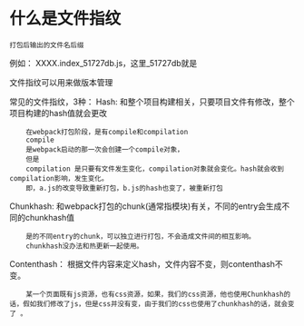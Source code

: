 # 什么是文件指纹
    打包后输出的文件名后缀
 例如： 
 XXXX.index_51727db.js，这里_51727db就是

 文件指纹可以用来做版本管理

 常见的文件指纹，3种：
 Hash:  和整个项目构建相关，只要项目文件有修改，整个项目构建的hash值就会更改

        在webpack打包阶段，是有compile和compilation
        compile
        是webpack启动的那一次会创建一个compile对象，
        但是
        compilation 是只要有文件发生变化，compilation对象就会变化。hash就会收到compilation影响，发生变化。
        即，a.js的改变导致重新打包，b.js的hash也变了，被重新打包

 Chunkhash: 和webpack打包的chunk(通常指模块)有关，不同的entry会生成不同的chunkhash值

        是的不同entry的chunk，可以独立进行打包，不会造成文件间的相互影响。
        chunkhash没办法和热更新一起使用。

 Contenthash： 根据文件内容来定义hash，文件内容不变，则contenthash不变。

        某一个页面既有js资源，也有css资源，如果，我们的css资源，他也使用Chunkhash的话，假如我们修改了js，但是css并没有变，由于我们的css也使用了chunkhash的话，就会变了 。



